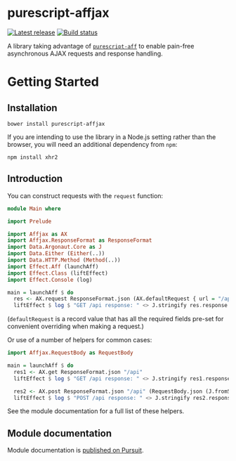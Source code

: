 # purescript-affjax

[![Latest release](http://img.shields.io/github/release/slamdata/purescript-affjax.svg)](https://github.com/slamdata/purescript-affjax/releases)
[![Build status](https://travis-ci.org/slamdata/purescript-affjax.svg?branch=master)](https://travis-ci.org/slamdata/purescript-affjax)

A library taking advantage of [`purescript-aff`](https://github.com/slamdata/purescript-aff) to enable pain-free asynchronous AJAX requests and response handling.

# Getting Started

## Installation

```
bower install purescript-affjax
```

If you are intending to use the library in a Node.js setting rather than the browser, you will need an additional dependency from `npm`:

```
npm install xhr2
```

## Introduction

You can construct requests with the `request` function:

```purescript
module Main where

import Prelude

import Affjax as AX
import Affjax.ResponseFormat as ResponseFormat
import Data.Argonaut.Core as J
import Data.Either (Either(..))
import Data.HTTP.Method (Method(..))
import Effect.Aff (launchAff)
import Effect.Class (liftEffect)
import Effect.Console (log)

main = launchAff $ do
  res <- AX.request ResponseFormat.json (AX.defaultRequest { url = "/api", method = Left GET })
  liftEffect $ log $ "GET /api response: " <> J.stringify res.response
```

(`defaultRequest` is a record value that has all the required fields pre-set for convenient overriding when making a request.)

Or use of a number of helpers for common cases:

```purescript
import Affjax.RequestBody as RequestBody

main = launchAff $ do
  res1 <- AX.get ResponseFormat.json "/api"
  liftEffect $ log $ "GET /api response: " <> J.stringify res1.response

  res2 <- AX.post ResponseFormat.json "/api" (RequestBody.json (J.fromString "test"))
  liftEffect $ log $ "POST /api response: " <> J.stringify res2.response
```

See the module documentation for a full list of these helpers.

## Module documentation

Module documentation is [published on Pursuit](http://pursuit.purescript.org/packages/purescript-affjax).
